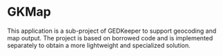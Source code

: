 # GKMap

This application is a sub-project of GEDKeeper to support geocoding and map output.
The project is based on borrowed code and is implemented separately to obtain a more lightweight and specialized solution.
